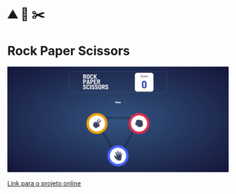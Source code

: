 # 	:mountain: :page_with_curl: :scissors: 
# Rock Paper Scissors

![rock-paper-scissors](https://github.com/bernardobfg/rock-paper-scissors/blob/main/src/assets/rock-paper-scissor-layout.PNG)

<a href="https://rock-paper-scissors-bernardobfg.vercel.app/">Link para o projeto online</a>
